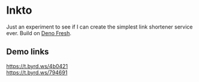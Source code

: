 # lnkto
Just an experiment to see if I can create the simplest link shortener service ever. Build on [Deno Fresh](https://fresh.deno.dev).

## Demo links

https://t.byrd.ws/4b0421  
https://t.byrd.ws/794691
